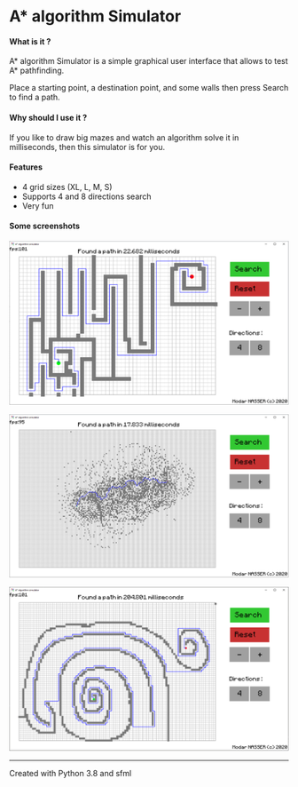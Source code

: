 # A* algorithm Simulator



#### What is it ?

A* algorithm Simulator is a simple graphical user interface that allows to test A* pathfinding.

Place a starting point, a destination point, and some walls then press Search to find a path.



#### Why should I use it ?

If you like to draw big mazes and watch an algorithm solve it in milliseconds, then this simulator is for you.

#### 

#### Features

- 4 grid sizes (XL, L, M, S)
- Supports 4 and 8 directions search
- Very fun



#### Some screenshots

![](screenshots/grid_m.png)

![](screenshots/grid_xl.png)

![](screenshots/grid_l.png)

---

Created with Python 3.8 and sfml

